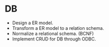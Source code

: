 # DB
- Design a ER model.
- Transform a ER model to a relation schema.
- Normalize a relational schema. (BCNF)
- Implement CRUD for DB through ODBC.
